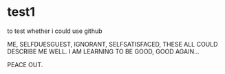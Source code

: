 # test1
to test whether i could use github

ME, SELFDUESGUEST, IGNORANT, SELFSATISFACED,
THESE ALL COULD DESCRIBE ME WELL.
I AM LEARNING TO BE GOOD, GOOD AGAIN...

PEACE OUT.
